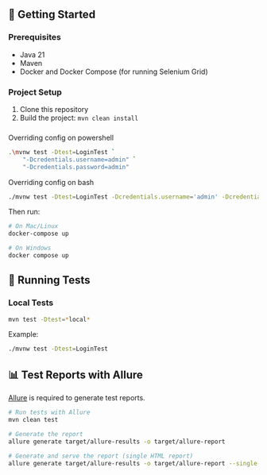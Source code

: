 
## 🚀 Getting Started

### Prerequisites

- Java 21
- Maven
- Docker and Docker Compose (for running Selenium Grid)

### Project Setup

1. Clone this repository
2. Build the project: `mvn clean install`

###

Overriding config on powershell
```bash
.\mvnw test -Dtest=LoginTest `
    "-Dcredentials.username=admin" `
    "-Dcredentials.password=admin"
```

Overriding config on bash
```bash
./mvnw test -Dtest=LoginTest -Dcredentials.username='admin' -Dcredentials.password='admin'
```

Then run:

```bash
# On Mac/Linux
docker-compose up

# On Windows
docker compose up
```

## 🧪 Running Tests

### Local Tests

```bash
mvn test -Dtest=*local*
```

Example:
```bash
./mvnw test -Dtest=LoginTest
```

## 📊 Test Reports with Allure

[Allure](https://allurereport.org/docs/gettingstarted-installation/) is required to generate test reports.

```bash
# Run tests with Allure
mvn clean test

# Generate the report
allure generate target/allure-results -o target/allure-report

# Generate and serve the report (single HTML report)
allure generate target/allure-results -o target/allure-report --single-file
```
